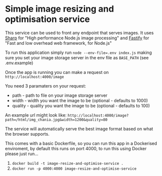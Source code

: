 # Simple image resizing and optimisation service

This service can be used to front any endpoint that serves images. It uses [Sharp](https://sharp.pixelplumbing.com/) for "High performance Node.js image processing" and [Fastify](https://fastify.dev/) for "Fast and low overhead web framework, for Node.js"

To run this application simply run `node --env-file=.env index.js` making sure you set your image storage server in the env file as `BASE_PATH` (see .env.example)

Once the app is running you can make a request on `http://localhost:4000/image`

You need 3 paramaters on your request:
- path - path to file on your image storage server
- width - width you want the image to be (optional - defaults to 1000)
- quality - quality you want the image to be (optional - defaults to 100)

An example url might look like:
`http://localhost:4000/image?path=/html/img_chania.jpg&width=1200&quality=80`

The service will automatically serve the best image format based on what the browser supports.

This comes with a basic Dockerfile, so you can run this app in a Dockerised enviroment, by default this runs on port 4000, to run this using Docker please just run...
1. `docker build -t image-resize-and-optimise-service .`
2. `docker run -p 4000:4000 image-resize-and-optimise-service`